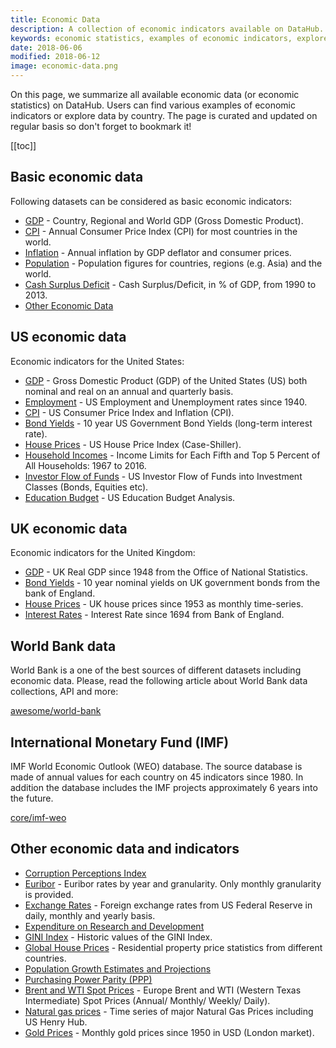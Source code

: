 ```yaml
---
title: Economic Data
description: A collection of economic indicators available on DataHub.
keywords: economic statistics, examples of economic indicators, explore data by country, basic economic indicators, US economic data, UK economic data, World Bank data
date: 2018-06-06
modified: 2018-06-12
image: economic-data.png
---
```


On this page, we summarize all available economic data (or economic statistics) on DataHub. Users can find various examples of economic indicators or explore data by country. The page is curated and updated on regular basis so don't forget to bookmark it!

[[toc]]

## Basic economic data

Following datasets can be considered as basic economic indicators:

* [GDP](/core/gdp) - Country, Regional and World GDP (Gross Domestic Product).
* [CPI](/core/cpi) - Annual Consumer Price Index (CPI) for most countries in the world.
* [Inflation](/core/inflation) - Annual inflation by GDP deflator and consumer prices.
* [Population](/core/population) - Population figures for countries, regions (e.g. Asia) and the world.
* [Cash Surplus Deficit](/core/cash-surplus-deficit) - Cash Surplus/Deficit, in % of GDP, from 1990 to 2013.
* [Other Economic Data](#other-economic-data-and-indicators)

## US economic data

Economic indicators for the United States:

* [GDP](/core/gdp-us) - Gross Domestic Product (GDP) of the United States (US) both nominal and real on an annual and quarterly basis.
* [Employment](/core/employment-us) - US Employment and Unemployment rates since 1940.
* [CPI](/core/cpi-us) - US Consumer Price Index and Inflation (CPI).
* [Bond Yields](/core/bond-yields-us-10y) - 10 year US Government Bond Yields (long-term interest rate).
* [House Prices](/core/house-prices-us) - US House Price Index (Case-Shiller).
* [Household Incomes](/core/household-income-us-historical) - Income Limits for Each Fifth and Top 5 Percent of All Households: 1967 to 2016.
* [Investor Flow of Funds](/core/investor-flow-of-funds-us) - US Investor Flow of Funds into Investment Classes (Bonds, Equities etc).
* [Education Budget](/core/usa-education-budget-analysis) - US Education Budget Analysis.

## UK economic data

Economic indicators for the United Kingdom:

* [GDP](/core/gdp-uk) - UK Real GDP since 1948 from the Office of National Statistics.
* [Bond Yields](/core/bond-yields-uk-10y) - 10 year nominal yields on UK government bonds from the bank of England.
* [House Prices](/core/house-prices-uk) - UK house prices since 1953 as monthly time-series.
* [Interest Rates](/core/interest-rates-gb) - Interest Rate since 1694 from Bank of England.

## World Bank data

World Bank is a one of the best sources of different datasets including economic data. Please, read the following article about World Bank data collections, API and more:

[awesome/world-bank](/awesome/world-bank)

## International Monetary Fund (IMF)

IMF World Economic Outlook (WEO) database. The source database is made of annual values for each country on 45 indicators since 1980. In addition the database includes the IMF projects approximately 6 years into the future.

[core/imf-weo](/core/imf-weo)

## Other economic data and indicators

* [Corruption Perceptions Index](/core/corruption-perceptions-index)
* [Euribor](/core/euribor) - Euribor rates by year and granularity. Only monthly granularity is provided.
* [Exchange Rates](/core/exchange-rates) - Foreign exchange rates from US Federal Reserve in daily, monthly and yearly basis.
* [Expenditure on Research and Development](/core/expenditure-on-research-and-development)
* [GINI Index](/core/gini-index) - Historic values of the GINI Index.
* [Global House Prices](/core/house-prices-global) - Residential property price statistics from different countries.
* [Population Growth Estimates and Projections](/core/population-growth-estimates-and-projections)
* [Purchasing Power Parity (PPP)](/core/ppp)
* [Brent and WTI Spot Prices](/core/oil-prices) - Europe Brent and WTI (Western Texas Intermediate) Spot Prices (Annual/ Monthly/ Weekly/ Daily).
* [Natural gas prices](/core/natural-gas) - Time series of major Natural Gas Prices including US Henry Hub.
* [Gold Prices](/core/gold-prices) - Monthly gold prices since 1950 in USD (London market).
